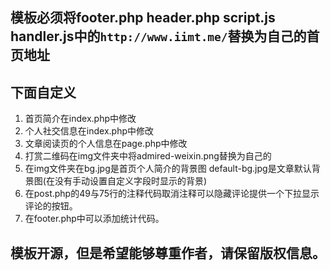 ## 模板必须将footer.php header.php script.js handler.js中的``` http://www.iimt.me/ ```替换为自己的首页地址

## 下面自定义
1. 首页简介在index.php中修改
2. 个人社交信息在index.php中修改
3. 文章阅读页的个人信息在page.php中修改
4. 打赏二维码在img文件夹中将admired-weixin.png替换为自己的
5. 在img文件夹在bg.jpg是首页个人简介的背景图 default-bg.jpg是文章默认背景图(在没有手动设置自定义字段时显示的背景)
6. 在post.php的49与75行的注释代码取消注释可以隐藏评论提供一个下拉显示评论的按钮。
8. 在footer.php中可以添加统计代码。

## 模板开源，但是希望能够尊重作者，请保留版权信息。
